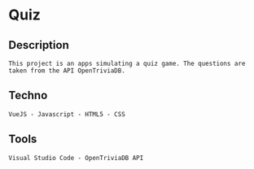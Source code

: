 # Quiz

## Description
```
This project is an apps simulating a quiz game. The questions are taken from the API OpenTriviaDB.

```

## Techno
```
VueJS - Javascript - HTML5 - CSS

```

## Tools
```
Visual Studio Code - OpenTriviaDB API

```

